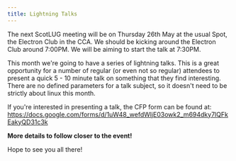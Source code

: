```yaml
---
title: Lightning Talks
---
```


The next ScotLUG meeting will be on Thursday 26th May at the usual Spot, the Electron Club in the CCA. We should be kicking around the Electron Club around 7:00PM. We will be aiming to start the talk at 7:30PM.

This month we're going to have a series of lightning talks. This is a great opportunity for a number of regular (or even not so regular) attendees to present a quick 5 - 10 minute talk on something that they find interesting. There are no defined parameters for a talk subject, so it doesn't need to be strictly about linux this month.

If you're interested in presenting a talk, the CFP form can be found at:
<a href="https://docs.google.com/forms/d/1uW48_wefdWljE03owk2_m694dky7lQFkEakyQD31c3k">https://docs.google.com/forms/d/1uW48_wefdWljE03owk2_m694dky7lQFkEakyQD31c3k</a>

<strong>More details to follow closer to the event!</strong>

Hope to see you all there!
